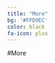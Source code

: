 ```yaml
---
title: "More"
bg: '#FFD9EC'
color: black
fa-icon: plus
---
```


#More
<span class="more-icons">
<a href="https://www.facebook.com/jiawei.gao.0"><i class="fa fa-facebook-square  fa-3x"></i></a>
<i class="fa fa-twitter-square fa-3x"></i>
<i class="fa fa-linkedin fa-3x"></i>
<i class="fa fa-github fa-3x"></i>
<i class="fa fa-weibo fa-3x"></i>
</span>